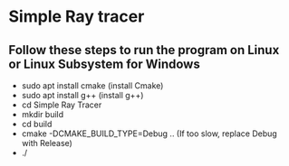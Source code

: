 # Simple Ray tracer

## Follow these steps to run the program on Linux or Linux Subsystem for Windows
- sudo apt install cmake (install Cmake)
- sudo apt install g++ (install g++)
- cd Simple Ray Tracer
- mkdir build
- cd build
- cmake -DCMAKE_BUILD_TYPE=Debug .. (If too slow, replace Debug with Release)
- ./<executable>
